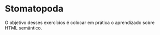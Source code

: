 # Stomatopoda
O objetivo desses exercícios é colocar em prática o aprendizado sobre HTML semântico.
